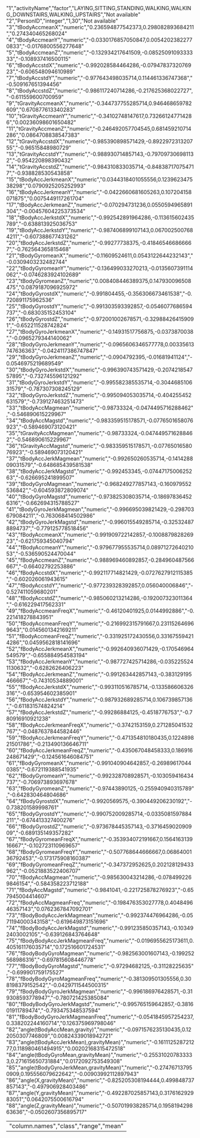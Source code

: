 <table>
    <tr>
<td> "column.names","class","range","mean" </td>
"1","activityName","factor","LAYING,SITTING,STANDING,WALKING,WALKING_DOWNSTAIRS,WALKING_UPSTAIRS","Not available"
"2","PersonID","integer","1,30","Not available"
"3","tBodyAccmeanX","numeric","0.236594877542373,0.298082893684211","0.274340465268024"
"4","tBodyAccmeanY","numeric","-0.0330176857050847,0.00542023822770833","-0.0176800556277648"
"5","tBodyAccmeanZ","numeric","-0.132934217641509,-0.0852509109333333","-0.108937416500115"
"6","tBodyAccstdX","numeric","-0.992028584464286,-0.0794783732076923","-0.606548094610989"
"7","tBodyAccstdY","numeric","-0.977643498035714,0.114461336747368","-0.509167651394456"
"8","tBodyAccstdZ","numeric","-0.986117240714286,-0.217625368022727","-0.611559600700959"
"9","tGravityAccmeanX","numeric","-0.344737755285714,0.946468659782609","0.670877613340283"
"10","tGravityAccmeanY","numeric","-0.34102748147617,0.732661247714286","0.00236098601650482"
"11","tGravityAccmeanZ","numeric","-0.246492057704545,0.681459210714286","0.0864708838547383"
"12","tGravityAccstdX","numeric","-0.985390898571429,-0.892297231320755","-0.96515848980729"
"13","tGravityAccstdY","numeric","-0.988930714857143,-0.797097306981132","-0.954220898390432"
"14","tGravityAccstdZ","numeric","-0.984310833035714,-0.848387170754717","-0.938828530543858"
"15","tBodyAccJerkmeanX","numeric","0.0344318401055556,0.123962347538298","0.0790925205252993"
"16","tBodyAccJerkmeanY","numeric","-0.0422660681605263,0.107204158071875","0.0075449117261704"
"17","tBodyAccJerkmeanZ","numeric","-0.070294731236,0.0550594965891304","-0.00457604225373534"
"18","tBodyAccJerkstdX","numeric","-0.992542891964286,-0.113615602435789","-0.638813925036753"
"19","tBodyAccJerkstdY","numeric","-0.987406899107143,0.0670025007684211","-0.607388677431262"
"20","tBodyAccJerkstdZ","numeric","-0.99277738375,-0.418465466866667","-0.762564365815468"
"21","tBodyGyromeanX","numeric","-0.11609524611,0.0543122644232143","-0.0309403232482744"
"22","tBodyGyromeanY","numeric","-0.136499033270213,-0.0135607391114062","-0.0746283924102689"
"23","tBodyGyromeanZ","numeric","0.008408446389375,0.147930096508475","0.0879187096925972"
"24","tBodyGyrostdX","numeric","-0.991804455,-0.356306673461538","-0.720891175962536"
"25","tBodyGyrostdY","numeric","-0.991303593392857,-0.0546077686594737","-0.683035152453104"
"26","tBodyGyrostdZ","numeric","-0.972001002678571,-0.329884264159091","-0.652211528742824"
"27","tBodyGyroJerkmeanX","numeric","-0.14931517756875,-0.0373870038","-0.0965279344140062"
"28","tBodyGyroJerkmeanY","numeric","-0.0965606346577778,0.00335613747636363","-0.0424117386747847"
"29","tBodyGyroJerkmeanZ","numeric","-0.0904792395,-0.01681941124","-0.0546975219689549"
"30","tBodyGyroJerkstdX","numeric","-0.996390743571429,-0.207421854757895","-0.732745596121292"
"31","tBodyGyroJerkstdY","numeric","-0.995582385535714,-0.304468510631579","-0.787307308245129"
"32","tBodyGyroJerkstdZ","numeric","-0.995094053035714,-0.404255452631579","-0.739127463251473"
"33","tBodyAccMagmean","numeric","-0.98733324,-0.0474495716288462","-0.546890615229967"
"34","tBodyAccMagstd","numeric","-0.983359515178571,-0.0776501658076923","-0.589469073120421"
"35","tGravityAccMagmean","numeric","-0.98733324,-0.0474495716288462","-0.546890615229967"
"36","tGravityAccMagstd","numeric","-0.983359515178571,-0.0776501658076923","-0.589469073120421"
"37","tBodyAccJerkMagmean","numeric","-0.992650260535714,-0.141428809031579","-0.648685439581538"
"38","tBodyAccJerkMagstd","numeric","-0.992453345,-0.0744717500625263","-0.626695241899507"
"39","tBodyGyroMagmean","numeric","-0.968249277857143,-0.160979552536842","-0.604593872809074"
"40","tBodyGyroMagstd","numeric","-0.973825308035714,-0.186978364526316","-0.662694315788527"
"41","tBodyGyroJerkMagmean","numeric","-0.996695039821429,-0.298703679084211","-0.763068414502986"
"42","tBodyGyroJerkMagstd","numeric","-0.996015549285714,-0.325324878894737","-0.779125778518456"
"43","fBodyAccmeanX","numeric","-0.991909722142857,-0.100887982826923","-0.621759345040794"
"44","fBodyAccmeanY","numeric","-0.979677955535714,0.0897127264021053","-0.536590524470044"
"45","fBodyAccmeanZ","numeric","-0.988969460892857,-0.284960487566667","-0.66402792253886"
"46","fBodyAccstdX","numeric","-0.992117714821429,-0.0727627912115385","-0.602026061943615"
"47","fBodyAccstdY","numeric","-0.977239328392857,0.056040006846","-0.527411059680201"
"48","fBodyAccstdZ","numeric","-0.985060213214286,-0.192007323011364","-0.616229417562331"
"49","fBodyAccmeanFreqX","numeric","-0.46120401925,0.0144992886","-0.221418278843951"
"50","fBodyAccmeanFreqY","numeric","-0.216992315791667,0.231152646969643","0.0145601342169211"
"51","fBodyAccmeanFreqZ","numeric","-0.331925172430556,0.331675594214286","0.0459562818141696"
"52","fBodyAccJerkmeanX","numeric","-0.992640936071429,-0.170546964549579","-0.655884954583194"
"53","fBodyAccJerkmeanY","numeric","-0.987727425714286,-0.0352255241130632","-0.6282626406223"
"54","fBodyAccJerkmeanZ","numeric","-0.991263442857143,-0.383129195466667","-0.74310534889001"
"55","fBodyAccJerkstdX","numeric","-0.993110516785714,-0.133586606326316","-0.653954602385901"
"56","fBodyAccJerkstdY","numeric","-0.987932689285714,0.106739857136","-0.611831574824214"
"57","fBodyAccJerkstdZ","numeric","-0.99286884125,-0.4518776753","-0.780916910921238"
"58","fBodyAccJerkmeanFreqX","numeric","-0.3742153159,0.271285041532767","-0.0487637844582446"
"59","fBodyAccJerkmeanFreqY","numeric","-0.471354810180435,0.122489821501786","-0.213490136646711"
"60","fBodyAccJerkmeanFreqZ","numeric","-0.435067048458333,0.186916248671429","-0.124561646084751"
"61","fBodyGyromeanX","numeric","-0.991040904642857,-0.269896170440385","-0.672119388541935"
"62","fBodyGyromeanY","numeric","-0.992328708928571,-0.103059416434737","-0.706973893697678"
"63","fBodyGyromeanZ","numeric","-0.97443890125,-0.255940940315789","-0.642830464804686"
"64","fBodyGyrostdX","numeric","-0.9920569575,-0.390449206230192","-0.738201589998761"
"65","fBodyGyrostdY","numeric","-0.990752009285714,-0.0335081597884211","-0.674413327400276"
"66","fBodyGyrostdZ","numeric","-0.973678445357143,-0.371645902090909","-0.689135149357282"
"67","fBodyGyromeanFreqX","numeric","-0.353934072191667,0.156416313916667","-0.102723110969657"
"68","fBodyGyromeanFreqY","numeric","-0.507768644666667,0.0686400136792453","-0.173175908160387"
"69","fBodyGyromeanFreqZ","numeric","-0.347372952625,0.202128129433962","-0.0521883522406707"
"70","fBodyAccMagmean","numeric","-0.985630043214286,-0.0784992269846154","-0.584358223712188"
"71","fBodyAccMagstd","numeric","-0.9841041,-0.221725878276923","-0.657945004414607"
"72","fBodyAccMagmeanFreq","numeric","-0.198476353027778,0.404849646357143","0.0762367847092701"
"73","fBodyBodyAccJerkMagmean","numeric","-0.992374476964286,-0.0571194000343158","-0.619649873151696"
"74","fBodyBodyAccJerkMagstd","numeric","-0.991235850357143,-0.103492403002105","-0.639126843764648"
"75","fBodyBodyAccJerkMagmeanFreq","numeric","-0.0196955625173611,0.405161176035714","0.172516601724531"
"76","fBodyBodyGyroMagmean","numeric","-0.982563001607143,-0.199252568986316","-0.697815608446778"
"77","fBodyBodyGyroMagstd","numeric","-0.97294682125,-0.31128225635","-0.699901759175527"
"78","fBodyBodyGyroMagmeanFreq","numeric","-0.381309501305556,0.308198379152542","-0.0429711544500315"
"79","fBodyBodyGyroJerkMagmean","numeric","-0.996186976428571,-0.319308593778947","-0.780721425385084"
"80","fBodyBodyGyroJerkMagstd","numeric","-0.995765159642857,-0.381601911789474","-0.793475348537594"
"81","fBodyBodyGyroJerkMagmeanFreq","numeric","-0.0541845957254237,0.338202244160714","0.126375969798046"
"82","angle(tBodyAccMean,gravity)","numeric","-0.0971576235130435,0.122050307746809","0.00824339018942721"
"83","angle(tBodyAccJerkMean),gravityMean)","numeric","-0.161112528721277,0.118980461494915","0.00202168315472518"
"84","angle(tBodyGyroMean,gravityMean)","numeric","-0.255310207833333,0.271615650731884","0.0172092753549308"
"85","angle(tBodyGyroJerkMean,gravityMean)","numeric","-0.274767137950909,0.195556079622642","-0.00903992112897943"
"86","angle(X,gravityMean)","numeric","-0.825205308194444,0.499848737857143","-0.497906928403486"
"87","angle(Y,gravityMean)","numeric","-0.492287025857143,0.317616292983051","0.0642075500616794"
"88","angle(Z,gravityMean)","numeric","-0.507019938285714,0.195819429863636","-0.0502607356895717"
</tr>
</table>